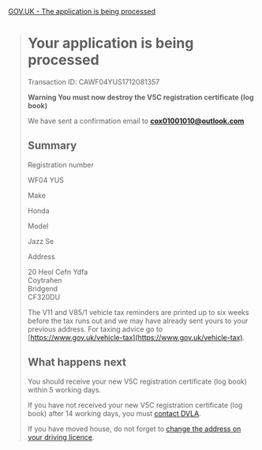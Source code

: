 [GOV.UK - The application is being processed](https://change-address-v5c.service.gov.uk/change_address/display_confirmation?locale=en)

> # Your application is being processed
> 
> Transaction ID: CAWF04YUS1712081357
> 
>   
> 
> **Warning You must now destroy the V5C registration certificate (log book)**
> 
>   
> We have sent a confirmation email to **cox01001010@outlook.com**
> 
>   
>   
> 
> ## Summary
> 
> Registration number
> 
> WF04 YUS
> 
> Make
> 
> Honda
> 
> Model
> 
> Jazz Se
> 
> Address
> 
> 20 Heol Cefn Ydfa  
> Coytrahen  
> Bridgend  
> CF320DU
> 
> The V11 and V85/1 vehicle tax reminders are printed up to six weeks before the tax runs out and we may have already sent yours to your previous address. For taxing advice go to [https://www.gov.uk/vehicle-tax](https://www.gov.uk/vehicle-tax).
> 
> ## What happens next
> 
> You should receive your new V5C registration certificate (log book) within 5 working days.
> 
> If you have not received your new V5C registration certificate (log book) after 14 working days, you must [contact DVLA](https://www.gov.uk/contact-the-dvla).
> 
> If you have moved house, do not forget to [change the address on your driving licence](https://www.gov.uk/change-address-driving-licence).

